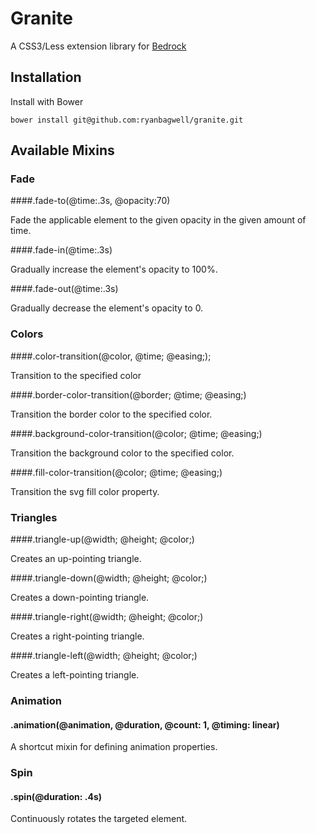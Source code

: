 # Granite

A CSS3/Less extension library for [Bedrock](https://github.com/hzdg/bedrock)

## Installation

Install with Bower

    bower install git@github.com:ryanbagwell/granite.git

## Available Mixins

### Fade

####.fade-to(@time:.3s, @opacity:70)

Fade the applicable element to the given opacity in the given amount of time.

####.fade-in(@time:.3s)

Gradually increase the element's opacity to 100%.

####.fade-out(@time:.3s)

Gradually decrease the element's opacity to 0.

### Colors

####.color-transition(@color, @time; @easing;);

Transition to the specified color

####.border-color-transition(@border; @time; @easing;)

Transition the border color to the specified color.

####.background-color-transition(@color; @time; @easing;)

Transition the background color to the specified color.

####.fill-color-transition(@color; @time; @easing;)

Transition the svg fill color property.

### Triangles

####.triangle-up(@width; @height; @color;)

Creates an up-pointing triangle.

####.triangle-down(@width; @height; @color;)

Creates a down-pointing triangle.

####.triangle-right(@width; @height; @color;)

Creates a right-pointing triangle.

####.triangle-left(@width; @height; @color;)

Creates a left-pointing triangle.

### Animation

#### .animation(@animation, @duration, @count: 1, @timing: linear)

A shortcut mixin for defining animation properties.

### Spin

#### .spin(@duration: .4s)

Continuously rotates the targeted element.